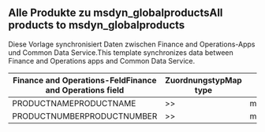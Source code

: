 ## <a name="all-products-to-msdyn_globalproducts"></a><span data-ttu-id="30090-101">Alle Produkte zu msdyn_globalproducts</span><span class="sxs-lookup"><span data-stu-id="30090-101">All products to msdyn_globalproducts</span></span>

<span data-ttu-id="30090-102">Diese Vorlage synchronisiert Daten zwischen Finance and Operations-Apps und Common Data Service.</span><span class="sxs-lookup"><span data-stu-id="30090-102">This template synchronizes data between Finance and Operations apps and Common Data Service.</span></span>

<span data-ttu-id="30090-103">Finance and Operations-Feld</span><span class="sxs-lookup"><span data-stu-id="30090-103">Finance and Operations field</span></span> | <span data-ttu-id="30090-104">Zuordnungstyp</span><span class="sxs-lookup"><span data-stu-id="30090-104">Map type</span></span> | <span data-ttu-id="30090-105">Anderes Dynamics 365-Feld</span><span class="sxs-lookup"><span data-stu-id="30090-105">Other Dynamics 365 field</span></span> | <span data-ttu-id="30090-106">Standardwert</span><span class="sxs-lookup"><span data-stu-id="30090-106">Default value</span></span>
---|---|---|---
<span data-ttu-id="30090-107">PRODUCTNAME</span><span class="sxs-lookup"><span data-stu-id="30090-107">PRODUCTNAME</span></span> | >> | <span data-ttu-id="30090-108">msdyn_productname</span><span class="sxs-lookup"><span data-stu-id="30090-108">msdyn_productname</span></span> | 
<span data-ttu-id="30090-109">PRODUCTNUMBER</span><span class="sxs-lookup"><span data-stu-id="30090-109">PRODUCTNUMBER</span></span> | >> | <span data-ttu-id="30090-110">msdyn_productnumber</span><span class="sxs-lookup"><span data-stu-id="30090-110">msdyn_productnumber</span></span> | 
